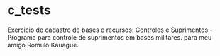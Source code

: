 # c_tests
Exercicio de cadastro de bases e recursos: Controles e Suprimentos - Programa para controle de suprimentos em bases militares.
para meu amigo Romulo Kauague.
